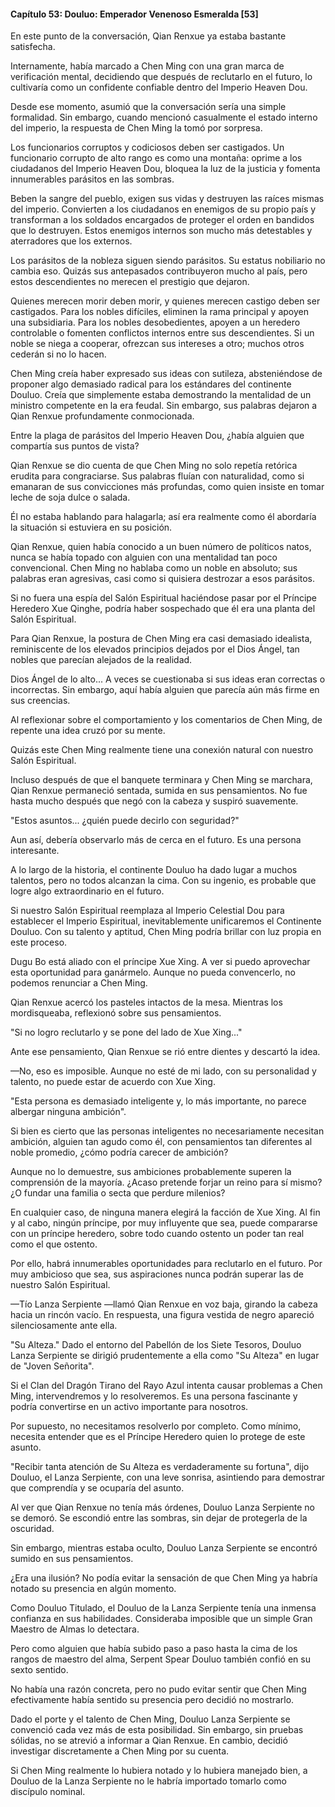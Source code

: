 
#### Capítulo 53: Douluo: Emperador Venenoso Esmeralda [53]

En este punto de la conversación, Qian Renxue ya estaba bastante satisfecha.

Internamente, había marcado a Chen Ming con una gran marca de verificación mental, decidiendo que después de reclutarlo en el futuro, lo cultivaría como un confidente confiable dentro del Imperio Heaven Dou.

Desde ese momento, asumió que la conversación sería una simple formalidad. Sin embargo, cuando mencionó casualmente el estado interno del imperio, la respuesta de Chen Ming la tomó por sorpresa.

Los funcionarios corruptos y codiciosos deben ser castigados. Un funcionario corrupto de alto rango es como una montaña: oprime a los ciudadanos del Imperio Heaven Dou, bloquea la luz de la justicia y fomenta innumerables parásitos en las sombras.

Beben la sangre del pueblo, exigen sus vidas y destruyen las raíces mismas del imperio. Convierten a los ciudadanos en enemigos de su propio país y transforman a los soldados encargados de proteger el orden en bandidos que lo destruyen. Estos enemigos internos son mucho más detestables y aterradores que los externos.

Los parásitos de la nobleza siguen siendo parásitos. Su estatus nobiliario no cambia eso. Quizás sus antepasados contribuyeron mucho al país, pero estos descendientes no merecen el prestigio que dejaron.

Quienes merecen morir deben morir, y quienes merecen castigo deben ser castigados. Para los nobles difíciles, eliminen la rama principal y apoyen una subsidiaria. Para los nobles desobedientes, apoyen a un heredero controlable o fomenten conflictos internos entre sus descendientes. Si un noble se niega a cooperar, ofrezcan sus intereses a otro; muchos otros cederán si no lo hacen.

Chen Ming creía haber expresado sus ideas con sutileza, absteniéndose de proponer algo demasiado radical para los estándares del continente Douluo. Creía que simplemente estaba demostrando la mentalidad de un ministro competente en la era feudal. Sin embargo, sus palabras dejaron a Qian Renxue profundamente conmocionada.

Entre la plaga de parásitos del Imperio Heaven Dou, ¿había alguien que compartía sus puntos de vista?

Qian Renxue se dio cuenta de que Chen Ming no solo repetía retórica erudita para congraciarse. Sus palabras fluían con naturalidad, como si emanaran de sus convicciones más profundas, como quien insiste en tomar leche de soja dulce o salada.

Él no estaba hablando para halagarla; así era realmente como él abordaría la situación si estuviera en su posición.

Qian Renxue, quien había conocido a un buen número de políticos natos, nunca se había topado con alguien con una mentalidad tan poco convencional. Chen Ming no hablaba como un noble en absoluto; sus palabras eran agresivas, casi como si quisiera destrozar a esos parásitos.

Si no fuera una espía del Salón Espiritual haciéndose pasar por el Príncipe Heredero Xue Qinghe, podría haber sospechado que él era una planta del Salón Espiritual.

Para Qian Renxue, la postura de Chen Ming era casi demasiado idealista, reminiscente de los elevados principios dejados por el Dios Ángel, tan nobles que parecían alejados de la realidad.

Dios Ángel de lo alto... A veces se cuestionaba si sus ideas eran correctas o incorrectas. Sin embargo, aquí había alguien que parecía aún más firme en sus creencias.

Al reflexionar sobre el comportamiento y los comentarios de Chen Ming, de repente una idea cruzó por su mente.

Quizás este Chen Ming realmente tiene una conexión natural con nuestro Salón Espiritual.

Incluso después de que el banquete terminara y Chen Ming se marchara, Qian Renxue permaneció sentada, sumida en sus pensamientos. No fue hasta mucho después que negó con la cabeza y suspiró suavemente.

"Estos asuntos... ¿quién puede decirlo con seguridad?"

Aun así, debería observarlo más de cerca en el futuro. Es una persona interesante.

A lo largo de la historia, el continente Douluo ha dado lugar a muchos talentos, pero no todos alcanzan la cima. Con su ingenio, es probable que logre algo extraordinario en el futuro.

Si nuestro Salón Espiritual reemplaza al Imperio Celestial Dou para establecer el Imperio Espiritual, inevitablemente unificaremos el Continente Douluo. Con su talento y aptitud, Chen Ming podría brillar con luz propia en este proceso.

Dugu Bo está aliado con el príncipe Xue Xing. A ver si puedo aprovechar esta oportunidad para ganármelo. Aunque no pueda convencerlo, no podemos renunciar a Chen Ming.

Qian Renxue acercó los pasteles intactos de la mesa. Mientras los mordisqueaba, reflexionó sobre sus pensamientos.

"Si no logro reclutarlo y se pone del lado de Xue Xing..."

Ante ese pensamiento, Qian Renxue se rió entre dientes y descartó la idea.

—No, eso es imposible. Aunque no esté de mi lado, con su personalidad y talento, no puede estar de acuerdo con Xue Xing.

"Esta persona es demasiado inteligente y, lo más importante, no parece albergar ninguna ambición".

Si bien es cierto que las personas inteligentes no necesariamente necesitan ambición, alguien tan agudo como él, con pensamientos tan diferentes al noble promedio, ¿cómo podría carecer de ambición?

Aunque no lo demuestre, sus ambiciones probablemente superen la comprensión de la mayoría. ¿Acaso pretende forjar un reino para sí mismo? ¿O fundar una familia o secta que perdure milenios?

En cualquier caso, de ninguna manera elegirá la facción de Xue Xing. Al fin y al cabo, ningún príncipe, por muy influyente que sea, puede compararse con un príncipe heredero, sobre todo cuando ostento un poder tan real como el que ostento.

Por ello, habrá innumerables oportunidades para reclutarlo en el futuro. Por muy ambicioso que sea, sus aspiraciones nunca podrán superar las de nuestro Salón Espiritual.

—Tío Lanza Serpiente —llamó Qian Renxue en voz baja, girando la cabeza hacia un rincón vacío. En respuesta, una figura vestida de negro apareció silenciosamente ante ella.

"Su Alteza." Dado el entorno del Pabellón de los Siete Tesoros, Douluo Lanza Serpiente se dirigió prudentemente a ella como "Su Alteza" en lugar de "Joven Señorita".

Si el Clan del Dragón Tirano del Rayo Azul intenta causar problemas a Chen Ming, intervendremos y lo resolveremos. Es una persona fascinante y podría convertirse en un activo importante para nosotros.

Por supuesto, no necesitamos resolverlo por completo. Como mínimo, necesita entender que es el Príncipe Heredero quien lo protege de este asunto.

"Recibir tanta atención de Su Alteza es verdaderamente su fortuna", dijo Douluo, el Lanza Serpiente, con una leve sonrisa, asintiendo para demostrar que comprendía y se ocuparía del asunto.

Al ver que Qian Renxue no tenía más órdenes, Douluo Lanza Serpiente no se demoró. Se escondió entre las sombras, sin dejar de protegerla de la oscuridad.

Sin embargo, mientras estaba oculto, Douluo Lanza Serpiente se encontró sumido en sus pensamientos.

¿Era una ilusión? No podía evitar la sensación de que Chen Ming ya habría notado su presencia en algún momento.

Como Douluo Titulado, el Douluo de la Lanza Serpiente tenía una inmensa confianza en sus habilidades. Consideraba imposible que un simple Gran Maestro de Almas lo detectara.

Pero como alguien que había subido paso a paso hasta la cima de los rangos de maestro del alma, Serpent Spear Douluo también confió en su sexto sentido.

No había una razón concreta, pero no pudo evitar sentir que Chen Ming efectivamente había sentido su presencia pero decidió no mostrarlo.

Dado el porte y el talento de Chen Ming, Douluo Lanza Serpiente se convenció cada vez más de esta posibilidad. Sin embargo, sin pruebas sólidas, no se atrevió a informar a Qian Renxue. En cambio, decidió investigar discretamente a Chen Ming por su cuenta.

Si Chen Ming realmente lo hubiera notado y lo hubiera manejado bien, a Douluo de la Lanza Serpiente no le habría importado tomarlo como discípulo nominal.
